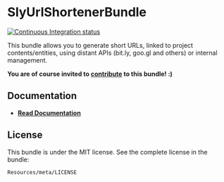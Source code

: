 SlyUrlShortenerBundle
====================

[![Continuous Integration status](https://secure.travis-ci.org/Ph3nol/UrlShortenerBundle.png)](http://travis-ci.org/Ph3nol/UrlShortenerBundle)

This bundle allows you to generate short URLs, linked to project contents/entities, using distant APIs (bit.ly, goo.gl and others) or internal management.

**You are of course invited to [contribute](https://github.com/Ph3nol/UrlShortenerBundle/contributors) to this bundle! :)**

## Documentation

- **[Read Documentation](https://github.com/Ph3nol/UrlShortenerBundle/blob/master/Resources/doc/index.markdown)**

## License

This bundle is under the MIT license. See the complete license in the bundle:

    Resources/meta/LICENSE
